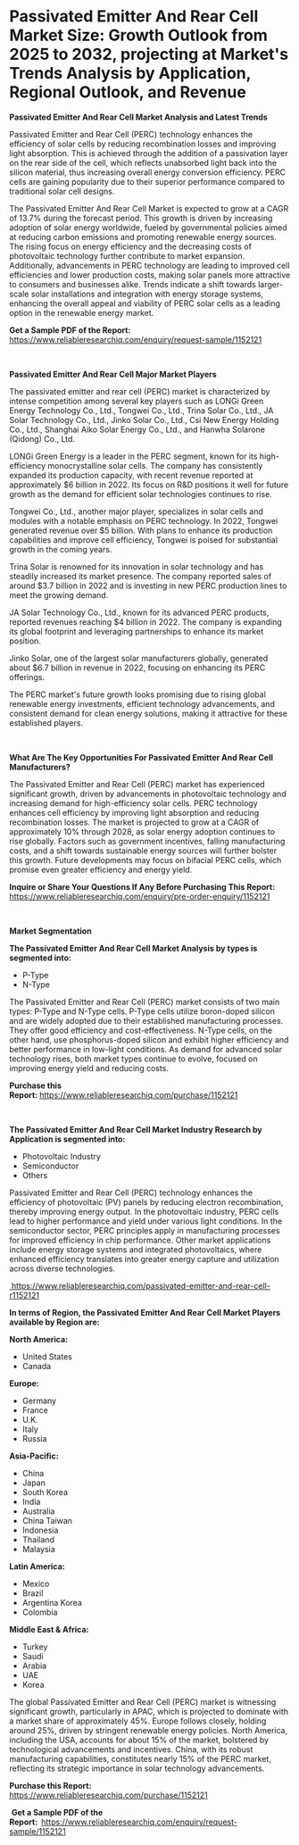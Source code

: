 <p><h1>Passivated Emitter And Rear Cell Market Size: Growth Outlook from 2025 to 2032, projecting at Market's Trends Analysis by Application, Regional Outlook, and Revenue</h1></p><p><strong>Passivated Emitter And Rear Cell Market Analysis and Latest Trends</strong></p>
<p><p>Passivated Emitter and Rear Cell (PERC) technology enhances the efficiency of solar cells by reducing recombination losses and improving light absorption. This is achieved through the addition of a passivation layer on the rear side of the cell, which reflects unabsorbed light back into the silicon material, thus increasing overall energy conversion efficiency. PERC cells are gaining popularity due to their superior performance compared to traditional solar cell designs.</p><p>The Passivated Emitter And Rear Cell Market is expected to grow at a CAGR of 13.7% during the forecast period. This growth is driven by increasing adoption of solar energy worldwide, fueled by governmental policies aimed at reducing carbon emissions and promoting renewable energy sources. The rising focus on energy efficiency and the decreasing costs of photovoltaic technology further contribute to market expansion. Additionally, advancements in PERC technology are leading to improved cell efficiencies and lower production costs, making solar panels more attractive to consumers and businesses alike. Trends indicate a shift towards larger-scale solar installations and integration with energy storage systems, enhancing the overall appeal and viability of PERC solar cells as a leading option in the renewable energy market.</p></p>
<p><strong>Get a Sample PDF of the Report:&nbsp;</strong> <a href="https://www.reliableresearchiq.com/enquiry/request-sample/1152121?utm_campaign=2876&utm_medium=2&utm_source=Github&utm_content=ia&utm_term=16042025&utm_id=passivated-emitter-and-rear-cell">https://www.reliableresearchiq.com/enquiry/request-sample/1152121</a></p>
<p>&nbsp;</p>
<p><strong>Passivated Emitter And Rear Cell Major Market Players</strong></p>
<p><p>The passivated emitter and rear cell (PERC) market is characterized by intense competition among several key players such as LONGi Green Energy Technology Co., Ltd., Tongwei Co., Ltd., Trina Solar Co., Ltd., JA Solar Technology Co., Ltd., Jinko Solar Co., Ltd., Csi New Energy Holding Co., Ltd., Shanghai Aiko Solar Energy Co., Ltd., and Hanwha Solarone (Qidong) Co., Ltd. </p><p>LONGi Green Energy is a leader in the PERC segment, known for its high-efficiency monocrystalline solar cells. The company has consistently expanded its production capacity, with recent revenue reported at approximately $6 billion in 2022. Its focus on R&D positions it well for future growth as the demand for efficient solar technologies continues to rise.</p><p>Tongwei Co., Ltd., another major player, specializes in solar cells and modules with a notable emphasis on PERC technology. In 2022, Tongwei generated revenue over $5 billion. With plans to enhance its production capabilities and improve cell efficiency, Tongwei is poised for substantial growth in the coming years.</p><p>Trina Solar is renowned for its innovation in solar technology and has steadily increased its market presence. The company reported sales of around $3.7 billion in 2022 and is investing in new PERC production lines to meet the growing demand.</p><p>JA Solar Technology Co., Ltd., known for its advanced PERC products, reported revenues reaching $4 billion in 2022. The company is expanding its global footprint and leveraging partnerships to enhance its market position.</p><p>Jinko Solar, one of the largest solar manufacturers globally, generated about $6.7 billion in revenue in 2022, focusing on enhancing its PERC offerings. </p><p>The PERC market's future growth looks promising due to rising global renewable energy investments, efficient technology advancements, and consistent demand for clean energy solutions, making it attractive for these established players.</p></p>
<p>&nbsp;</p>
<p><strong>What Are The Key Opportunities For Passivated Emitter And Rear Cell Manufacturers?</strong></p>
<p><p>The Passivated Emitter and Rear Cell (PERC) market has experienced significant growth, driven by advancements in photovoltaic technology and increasing demand for high-efficiency solar cells. PERC technology enhances cell efficiency by improving light absorption and reducing recombination losses. The market is projected to grow at a CAGR of approximately 10% through 2028, as solar energy adoption continues to rise globally. Factors such as government incentives, falling manufacturing costs, and a shift towards sustainable energy sources will further bolster this growth. Future developments may focus on bifacial PERC cells, which promise even greater efficiency and energy yield.</p></p>
<p><strong>Inquire or Share Your Questions If Any Before Purchasing This Report:</strong> <a href="https://www.reliableresearchiq.com/enquiry/pre-order-enquiry/1152121?utm_campaign=2876&utm_medium=2&utm_source=Github&utm_content=ia&utm_term=16042025&utm_id=passivated-emitter-and-rear-cell">https://www.reliableresearchiq.com/enquiry/pre-order-enquiry/1152121</a></p>
<p>&nbsp;</p>
<p><strong>Market Segmentation</strong></p>
<p><strong>The Passivated Emitter And Rear Cell Market Analysis by types is segmented into:</strong></p>
<p><ul><li>P-Type</li><li>N-Type</li></ul></p>
<p><p>The Passivated Emitter and Rear Cell (PERC) market consists of two main types: P-Type and N-Type cells. P-Type cells utilize boron-doped silicon and are widely adopted due to their established manufacturing processes. They offer good efficiency and cost-effectiveness. N-Type cells, on the other hand, use phosphorus-doped silicon and exhibit higher efficiency and better performance in low-light conditions. As demand for advanced solar technology rises, both market types continue to evolve, focused on improving energy yield and reducing costs.</p></p>
<p><strong>Purchase this Report:&nbsp;</strong><a href="https://www.reliableresearchiq.com/purchase/1152121?utm_campaign=2876&utm_medium=2&utm_source=Github&utm_content=ia&utm_term=16042025&utm_id=passivated-emitter-and-rear-cell">https://www.reliableresearchiq.com/purchase/1152121</a></p>
<p>&nbsp;</p>
<p><strong>The Passivated Emitter And Rear Cell Market Industry Research by Application is segmented into:</strong></p>
<p><ul><li>Photovoltaic Industry</li><li>Semiconductor</li><li>Others</li></ul></p>
<p><p>Passivated Emitter and Rear Cell (PERC) technology enhances the efficiency of photovoltaic (PV) panels by reducing electron recombination, thereby improving energy output. In the photovoltaic industry, PERC cells lead to higher performance and yield under various light conditions. In the semiconductor sector, PERC principles apply in manufacturing processes for improved efficiency in chip performance. Other market applications include energy storage systems and integrated photovoltaics, where enhanced efficiency translates into greater energy capture and utilization across diverse technologies.</p></p>
<p><a href="https://www.reliableresearchiq.com/passivated-emitter-and-rear-cell-r1152121?utm_campaign=2876&utm_medium=2&utm_source=Github&utm_content=ia&utm_term=16042025&utm_id=passivated-emitter-and-rear-cell">&nbsp;https://www.reliableresearchiq.com/passivated-emitter-and-rear-cell-r1152121</a></p>
<p><strong>In terms of Region, the Passivated Emitter And Rear Cell Market Players available by Region are:</strong></p>
<p>
    <p> <strong> North America: </strong>
        <ul>
            <li>United States</li>
            <li>Canada</li>
        </ul>
        </p> 
    <p> <strong> Europe: </strong>
        <ul>
            <li>Germany</li>
            <li>France</li>
            <li>U.K.</li>
            <li>Italy</li>
            <li>Russia</li>
        </ul>
        </p> 
    <p> <strong> Asia-Pacific: </strong>
        <ul>
            <li>China</li>
            <li>Japan</li>
            <li>South Korea</li>
            <li>India</li>
            <li>Australia</li>
            <li>China Taiwan</li>
            <li>Indonesia</li>
            <li>Thailand</li>
            <li>Malaysia</li>
        </ul>
        </p> 
    <p> <strong> Latin America: </strong>
        <ul>
            <li>Mexico</li>
            <li>Brazil</li>
            <li>Argentina Korea</li>
            <li>Colombia</li>
        </ul>
        </p> 
    <p> <strong> Middle East & Africa: </strong>
        <ul>
            <li>Turkey</li>
            <li>Saudi</li>
            <li>Arabia</li>
            <li>UAE</li>
            <li>Korea</li>
        </ul>
    </p>
    </p>
<p><p>The global Passivated Emitter and Rear Cell (PERC) market is witnessing significant growth, particularly in APAC, which is projected to dominate with a market share of approximately 45%. Europe follows closely, holding around 25%, driven by stringent renewable energy policies. North America, including the USA, accounts for about 15% of the market, bolstered by technological advancements and incentives. China, with its robust manufacturing capabilities, constitutes nearly 15% of the PERC market, reflecting its strategic importance in solar technology advancements.</p></p>
<p><strong>Purchase this Report: </strong><a href="https://www.reliableresearchiq.com/purchase/1152121?utm_campaign=2876&utm_medium=2&utm_source=Github&utm_content=ia&utm_term=16042025&utm_id=passivated-emitter-and-rear-cell">https://www.reliableresearchiq.com/purchase/1152121</a></p>
<p>&nbsp;<strong>Get a Sample PDF of the Report:&nbsp;&nbsp;</strong><a href="https://www.reliableresearchiq.com/enquiry/request-sample/1152121?utm_campaign=2876&utm_medium=2&utm_source=Github&utm_content=ia&utm_term=16042025&utm_id=passivated-emitter-and-rear-cell">https://www.reliableresearchiq.com/enquiry/request-sample/1152121</a></p>
<p><strong></strong></p>
<p><p></p><p></p><p></p></p>